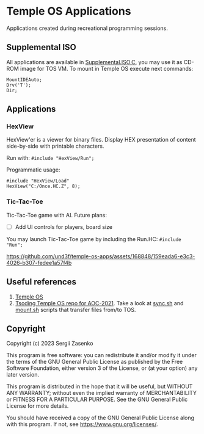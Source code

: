 # Temple OS Applications

Applications created during recreational programming sessions.

## Supplemental ISO

All applications are available in [Supplemental.ISO.C](Supplemental.ISO.C), you
may use it as CD-ROM image for TOS VM. To mount in Temple OS execute next
commands:

```
MountIDEAuto;
Drv('T');
Dir;
```

## Applications

### HexView

HexView'er is a viewer for binary files. Display HEX presentation of content
side-by-side with printable characters.

Run with:
```#include "HexView/Run";```

Programmatic usage:
```
#include "HexView/Load"
HexView("C:/Once.HC.Z", 8);
```

### Tic-Tac-Toe

Tic-Tac-Toe game with AI. Future plans:
- [ ] Add UI controls for players, board size

You may launch Tic-Tac-Toe game by including the Run.HC:
```#include "Run";```

https://github.com/und3f/temple-os-apps/assets/168848/159eada6-e3c3-4026-b307-fedee1a57f4b

## Useful references
1. [Temple OS](https://templeos.org/)
1. [Tsoding Temple OS repo for
   AOC-2021](https://gitlab.com/tsoding/aoc-2021/-/tree/master). Take a look at
   [sync.sh](https://gitlab.com/tsoding/aoc-2021/-/blob/master/sync.sh) and
   [mount.sh](https://gitlab.com/tsoding/aoc-2021/-/blob/master/mount.sh)
   scripts that transfer files from/to TOS.

## Copyright 

Copyright (c) 2023 Sergii Zasenko

This program is free software: you can redistribute it and/or modify
it under the terms of the GNU General Public License as published by
the Free Software Foundation, either version 3 of the License, or
(at your option) any later version.

This program is distributed in the hope that it will be useful,
but WITHOUT ANY WARRANTY; without even the implied warranty of
MERCHANTABILITY or FITNESS FOR A PARTICULAR PURPOSE.  See the
GNU General Public License for more details.

You should have received a copy of the GNU General Public License
along with this program.  If not, see <https://www.gnu.org/licenses/>.
